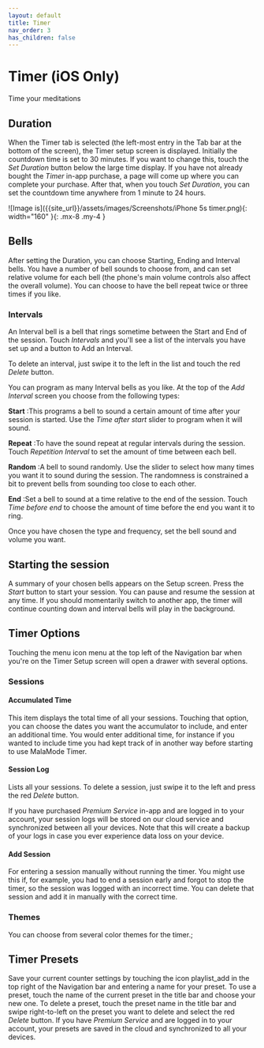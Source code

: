 ```yaml
---
layout: default
title: Timer
nav_order: 3
has_children: false
---
```


# Timer (iOS Only)

Time your meditations
## Duration
When the Timer tab is selected (the left-most entry in the Tab bar at the bottom of the screen), the Timer setup screen is displayed. Initially the countdown time is set to 30 minutes. If you want to change this, touch the *Set Duration* button below the large time display. If you have not already bought the *Timer* in-app purchase, a page will come up where you can complete your purchase. After that, when you touch *Set Duration*, you can set the countdown time anywhere from 1 minute to 24 hours.

![Image is]({{site_url}}/assets/images/Screenshots/iPhone 5s timer.png){: width="160" }{: .mx-8 .my-4 }

## Bells
After setting the Duration, you can choose Starting, Ending and Interval bells. You have a number of bell sounds to choose from, and can set relative volume for each bell (the phone's main volume controls also affect the overall volume). You can choose to have the bell repeat twice or three times if you like.

### Intervals
An Interval bell is a bell that rings sometime between the Start and End of the session. Touch *Intervals* and you'll see a list of the intervals you have set up and a button to Add an Interval.


To delete an interval, just swipe it to the left in the list and touch the red *Delete* button.

You can program as many Interval bells as you like. At the top of the *Add Interval* screen you choose from the following types:

**Start**
:This programs a bell to sound a certain amount of time after your session is started. Use the *Time after start* slider to program when it will sound.

**Repeat**
:To have the sound repeat at regular intervals during the session. Touch *Repetition Interval* to set the amount of time between each bell.

**Random**
:A bell to sound randomly. Use the slider to select how many times you want it to sound during the session. The randomness is constrained a bit to prevent bells from sounding too close to each other.

**End**
:Set a bell to sound at a time relative to the end of the session. Touch *Time before end* to choose the amount of time before the end you want it to ring.

Once you have chosen the type and frequency, set the bell sound and volume you want.

## Starting the session
A summary of your chosen  bells appears on the Setup screen. Press the *Start* button to start your session. You can pause and resume the session at any time. If you should momentarily switch to another app, the timer will continue counting down and interval bells will play in the background.

## Timer Options
Touching the menu icon <span class="material-icons">menu</span> at the top left of the Navigation bar when you're on the Timer Setup screen will open a drawer with several options.

### Sessions
#### Accumulated Time
This item  displays the total time of all your sessions. Touching that option, you can choose the dates you want the accumulator to include, and enter an additional time. You would enter additional time, for instance if you wanted to include  time you had kept track of in another way before starting to use MalaMode Timer.

#### Session Log
Lists all your sessions. To delete a session, just swipe it to the left and press the red *Delete* button.

If you have purchased *Premium Service* in-app and are logged in to your account, your session logs will be stored on our cloud service and synchronized between all your devices. Note that this will create a backup of your logs in case you ever experience data loss on your device.

#### Add Session
For entering a session manually without running the timer. You might use this if, for example, you had to end a session early and forgot to stop the timer, so the session was logged with an incorrect time. You can delete that session and add it in manually with the correct time.

### Themes
You can choose from several color themes for the timer.;

## Timer Presets
Save your current counter settings by touching the icon
<span class="material-icons">playlist_add</span>
in the top right of the Navigation bar and entering a name for your preset. To use a preset, touch the name of the current preset in the title bar and choose your new one. To delete a preset, touch the preset name in the title bar and swipe right-to-left on the preset you want to delete and select the red *Delete* button. If you have *Premium Service* and are logged in to your account, your presets are saved in the cloud and synchronized to all your devices.
